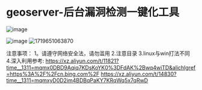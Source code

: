 # geoserver-后台漏洞检测一键化工具

![image](https://github.com/Master-lay/geoserver-/assets/93979048/c2c11af2-4922-4d14-bdfd-b4726d2c9436)

![image](https://github.com/Master-lay/geoserver-/assets/93979048/b0bb30f7-e170-49c3-aaad-69299d4473a0)
![1719651063870](https://github.com/Master-lay/geoserver-/assets/93979048/873db520-d192-4cf6-921d-18368f3ffbcb)


注意事项：
1。请遵守网络安全法，请勿滥用
2.注意目录
3.linux与win打法不同
4.深入利用参考:
https://xz.aliyun.com/t/11821?time__1311=mqmx0DBD9Aqiq7KDsKoYK0%3DFdAK%2Bwq4wiTD&alichlgref=https%3A%2F%2Fcn.bing.com%2F
https://xz.aliyun.com/t/14830?time__1311=mqmxyD0D2im4BDBqPaKY7KRqWq5x7qRwD

